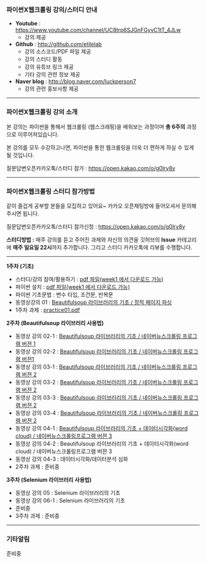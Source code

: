 ### 파이썬X웹크롤링 강의/스터디 안내

- **Youtube** :  https://www.youtube.com/channel/UC8trp6SJGnFGyvC1tT_4JLw
  - 강의 제공
- **Github** : http://github.com/etilelab
  - 강의 소스코드/PDF 파일 제공
  - 강의 스터디 활동
  - 강의 유튜브 링크 제공
  - 기타 강의 관련 정보 제공
- **Naver blog** : http://blog.naver.com/luckperson7
  - 강의 관련 홍보사항 제공

------

### 파이썬X웹크롤링 강의 소개

본 강의는 파이썬을 통해서 웹크롤링 (웹스크래핑)을 배워보는 과정이며 **총 6주의** 과정으로 이루어져있습니다.

본 강의를 모두 수강하고나면, 파이썬을 통한 웹크롤링을 더욱 더 편하게 하실 수 있게 될 것입니다.

질문답변오픈카카오톡/스터디 참가 : https://open.kakao.com/o/g0lry8y

------

### 파이썬X웹크롤링 스터디 참가방법

같이 즐겁게 공부할 분들을 모집하고 있어요~ 카카오 오픈채팅방에 들어오셔서 문의해주시면 됩니다.

질문답변오픈카카오톡/스터디 참가신청 : https://open.kakao.com/o/g0lry8y

**스터디방법 :** 매주 강의를 듣고 주어진 과제와 자신의 의견을 깃허브의 **Issue** 카테고리에  **매주 일요일 22시**까지 추가합니다. 그리고 스터디 카카오톡에 리뷰를 수행합니다.

------

**1주차 (기초)**

- 스터디/강의 참여/활용하기 : [pdf 파일(week1 에서 다운로드 가능)](https://github.com/etilelab/webcrawling/blob/master/Week1/studyintro.pdf)
- 파이썬 설치 : [pdf 파일(week1 에서 다운로드 가능)](webcrawling/Week1/pythonInstall.pdf)
- 파이썬 기초문법 : 변수 타입, 조건문, 반복문
- 동영상강의 01 : [Beautifulsoup 라이브러리의 기초 / 정적 페이지 파싱](https://youtu.be/QLf-pDoJvjQ)
- 1주차 과제 : [practice01.pdf](https://github.com/etilelab/webcrawling/blob/master/Week1/practice01.pdf)

**2주차 (Beautifulsoup 라이브러리 사용법)**

- 동영상 강의 02-1 : [Beautifulsoup 라이브러리의 기초 / 네이버뉴스크롤링 프로그램 버젼 1](https://youtu.be/IkZiDDFfJ88)
- 동영상 강의 02-2 : [Beautifulsoup 라이브러리의 기초 / 네이버뉴스크롤링 프로그램 버젼1](https://youtu.be/BmQTdv3wF-U)
- 동영상 강의 03-1 : [Beautifulsoup 라이브러리의 기초 / 네이버뉴스크롤링 프로그램 버젼 2](https://youtu.be/YYGCbyrgNNk)
- 동영상 강의 03-2 : [Beautifulsoup 라이브러리의 기초 / 네이버뉴스크롤링 프로그램 버젼 2](https://youtu.be/VXAUZag1kIU)
- 동영상 강의 03-3 : [Beautifulsoup 라이브러리의 기초  / 네이버뉴스크롤링 프로그램 버젼 2](https://youtu.be/DTovorjABOk)
- 동영상 강의 03-4 : [Beautifulsoup 라이브러리의 기초 / 네이버뉴스크롤링 프로그램 버젼 2](https://youtu.be/H80LB8cLGI4)
- 동영상 강의 04-1 : [Beautifulsoup 라이브러리의 기초 + 데이터시각화(word cloud) / 네이버뉴스크롤링프로그램 버젼 3](https://youtu.be/zxV2LZ5LIuk)
- 동영상 강의 04-2 : Beautifulsoup 라이브러리의 기초 + 데이터시각화(word cloud) / 네이버뉴스크롤링프로그램 버젼 3
- 동영상 강의 04-3 : 데이터시각화/데이터분석 심화
- 2주차 과제 : 준비중

**3주차 (Selenium 라이브러리 사용법)**

- 동영상 강의 05 : Selenium 라이브러리의 기초
- 동영상 강의 06-1 : Selenium 라이브러리의 기초 
- 준비중
- 3주차 과제 : 준비중

------

### 기타알림

준비중